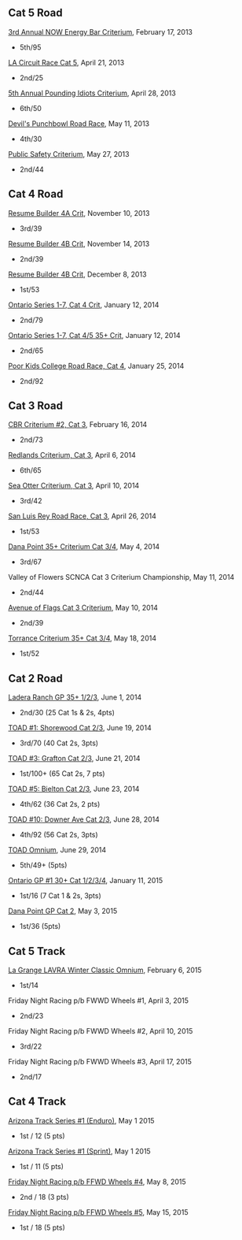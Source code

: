 Cat 5 Road
----------

[3rd Annual NOW Energy Bar Criterium](https://www.usacycling.org/results/index.php?permit=2013-381), February 17, 2013

- 5th/95

[LA Circuit Race Cat 5](https://www.usacycling.org/results/index.php?permit=2013-1577), April 21, 2013

- 2nd/25

[5th Annual Pounding Idiots Criterium](https://www.usacycling.org/results/index.php?permit=2013-1446), April 28, 2013

- 6th/50

[Devil's Punchbowl Road Race](https://www.usacycling.org/results/index.php?permit=2013-1796), May 11, 2013

- 4th/30

[Public Safety Criterium](https://www.usacycling.org/results/index.php?permit=2013-1796), May 27, 2013

- 2nd/44


Cat 4 Road
----------

[Resume Builder 4A Crit](https://www.usacycling.org/results/?year=2013&id=3387&info_id=71289), November 10, 2013

- 3rd/39

[Resume Builder 4B Crit](https://www.usacycling.org/results/?year=2013&id=3387&info_id=71289), November 14, 2013

- 2nd/39

[Resume Builder 4B Crit](https://www.usacycling.org/results/?year=2013&id=3387&info_id=71892), December 8, 2013

- 1st/53

[Ontario Series 1-7, Cat 4 Crit](https://www.usacycling.org/results/?year=2014&id=48&info_id=72254), January 12, 2014

- 2nd/79

[Ontario Series 1-7, Cat 4/5 35+ Crit](https://www.usacycling.org/results/?year=2014&id=48&info_id=72254), January 12, 2014

- 2nd/65

[Poor Kids College Road Race, Cat 4](https://www.usacycling.org/results/?year=2014&id=128&info_id=73560), January 25, 2014

- 2nd/92



Cat 3 Road
----------

[CBR Criterium #2, Cat 3](https://www.usacycling.org/results/?year=2014&id=304&info_id=73449), February 16, 2014

- 2nd/73

[Redlands Criterium, Cat 3](https://www.usacycling.org/results/?year=2014&id=976&info_id=75707), April 6, 2014

- 6th/65

[Sea Otter Criterium, Cat 3](https://www.usacycling.org/results/?year=2014&id=327&info_id=74621), April 10, 2014

- 3rd/42

[San Luis Rey Road Race, Cat 3](https://www.usacycling.org/results/?year=2014&id=1544&info_id=75418), April 26, 2014

- 1st/53

[Dana Point 35+ Criterium Cat 3/4](https://www.usacycling.org/results/?year=2014&id=26&info_id=76245),
May 4, 2014

- 3rd/67

Valley of Flowers SCNCA Cat 3 Criterium Championship, May 11, 2014

- 2nd/44

[Avenue of Flags Cat 3 Criterium](https://www.usacycling.org/results/?year=2014&id=1703&info_id=75618), May 10, 2014

- 2nd/39

[Torrance Criterium 35+ Cat 3/4](https://www.usacycling.org/results/?year=2014&id=1332&info_id=75845), May 18, 2014

- 1st/52


Cat 2 Road
----------

[Ladera Ranch GP 35+ 1/2/3](https://www.usacycling.org/results/?year=2014&id=1768&info_id=76473), June 1, 2014

- 2nd/30 (25 Cat 1s & 2s, 4pts)

[TOAD #1: Shorewood Cat 2/3](https://www.usacycling.org/results/?year=2014&id=35&info_id=77648), June 19, 2014

- 3rd/70 (40 Cat 2s, 3pts)

[TOAD #3: Grafton Cat 2/3](https://www.usacycling.org/results/?year=2014&id=35&info_id=77646), June 21, 2014

- 1st/100+ (65 Cat 2s, 7 pts)

[TOAD #5: Bielton Cat 2/3](https://www.usacycling.org/results/?year=2014&id=35&info_id=77663), June 23, 2014

- 4th/62 (36 Cat 2s, 2 pts)

[TOAD #10: Downer Ave Cat 2/3](https://www.usacycling.org/results/?year=2014&id=35&info_id=77944), June 28, 2014

- 4th/92 (56 Cat 2s, 3pts)

[TOAD Omnium](http://www.tourofamericasdairyland.com/pdf/results/2014/overall-cat23.pdf), June 29, 2014

- 5th/49+ (5pts)

[Ontario GP #1 30+ Cat 1/2/3/4](http://www.usacycling.org/results/index.php?permit=2015-62), January 11, 2015

- 1st/16 (7 Cat 1 & 2s, 3pts)

[Dana Point GP Cat 2](https://www.usacycling.org/results/index.php?year=2015&id=1381), May 3, 2015

- 1st/36 (5pts)

Cat 5 Track
-----------

[La Grange LAVRA Winter Classic Omnium](https://www.usacycling.org/results/index.php?year=2015&id=441&info_id=), February 6, 2015

- 1st/14

Friday Night Racing p/b FWWD Wheels #1, April 3, 2015

- 2nd/23

Friday Night Racing p/b FWWD Wheels #2, April 10, 2015

- 3rd/22

Friday Night Racing p/b FWWD Wheels #3, April 17, 2015

- 2nd/17


Cat 4 Track
-----------

[Arizona Track Series #1 (Enduro)](https://www.usacycling.org/results/index.php?year=2015&id=1770&info_id=), May 1 2015

- 1st / 12 (5 pts)

[Arizona Track Series #1 (Sprint)](https://www.usacycling.org/results/index.php?year=2015&id=1770&info_id=), May 1 2015

- 1st / 11 (5 pts)

[Friday Night Racing p/b FFWD Wheels #4](http://lavelodrome.org/events/20150508_FNR_4%20results.pdf), May 8, 2015

- 2nd / 18 (3 pts)

[Friday Night Racing p/b FFWD Wheels #5](), May 15, 2015

- 1st / 18 (5 pts)
